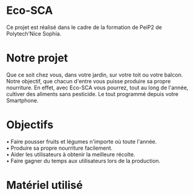 # Eco-SCA
Ce projet est réalisé dans le cadre de la formation de PeiP2 de Polytech'Nice Sophia.

# Notre projet
Que ce soit chez vous, dans votre jardin, sur votre toit ou votre balcon. Notre objectif, que chacun d'entre vous puisse produire sa propre nourriture. En effet, avec Eco-SCA vous pourrez, tout au long de l'année, cultiver des aliments sans pesticide. Le tout programmé depuis votre Smartphone.

# Objectifs
• Faire pousser fruits et légumes n'importe où toute l'année.
<br>• Produire sa propre nourriture facilement.
<br>• Aider les utilisateurs à obtenir la meilleure récolte.
<br>• Faire gagner du temps aux utilisateurs lors de la production.

# Matériel utilisé

